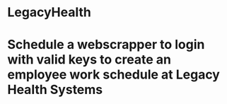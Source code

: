 # LegacyHealth
# Schedule a webscrapper to login with valid keys to create an employee work schedule at Legacy Health Systems
